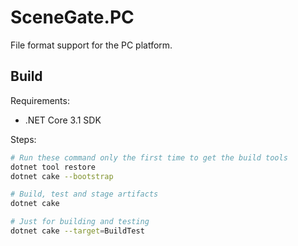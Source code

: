 # SceneGate.PC

File format support for the PC platform.

## Build

Requirements:

- .NET Core 3.1 SDK

Steps:

```sh
# Run these command only the first time to get the build tools
dotnet tool restore
dotnet cake --bootstrap

# Build, test and stage artifacts
dotnet cake

# Just for building and testing
dotnet cake --target=BuildTest
```
